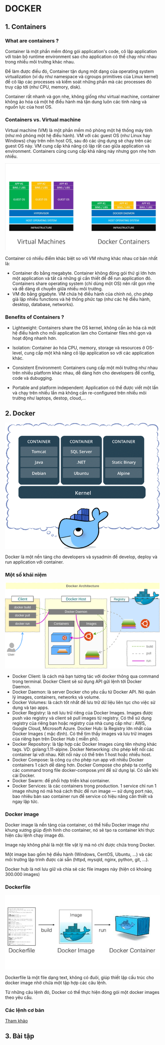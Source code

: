 # DOCKER

## 1. Containers

### What are containers ?

Container là một phần mềm đóng gói application's code, cô lập application với toàn bộ runtime environment sao cho application có thể chạy như nhau trong nhiều môi trường khác nhau. 

Để làm được điều đó, Container tận dụng một dạng của operating system virtualization (ví dụ như namespace và cgroups primitives của Linux kernel) để cô lâp các processes và kiểm soát những phần mà các processes đó truy cập tới (như CPU, memory, disk).

Container rất nhanh và gọn nhẹ, không giống như virtual machine, container không ảo hóa cả một hệ điều hành mà tận dung luôn các tính năng và nguồn lực của host OS.

### Containers vs. Virtual machine

Virtual machine (VM) là một phần mềm mô phỏng một hệ thống máy tính (như mô phỏng một hệ điều hành). VM với các guest OS (như Linux hay Windows) chạy trên nền host OS, sau đó các ứng dụng sẽ chạy trên các guest OS này. VM cung cấp khả năng cô lập rất cao giữa application và environment. Containers cũng cung cấp khả năng này nhưng gọn nhẹ hơn nhiều. 

![](../images/docker/container-vs-vm.jpg)

Container có nhiều điểm khác biệt so với VM nhưng khác nhau cơ bản nhất là:
- Container đo bằng megabyte. Container không đóng gói thứ gì lớn hơn một application và tất cả những gì cần thiết để để run application đó. Containers share operating system (chỉ dùng một OS) nên rất gọn nhẹ và dễ dàng di chuyển giữa nhiều môi trường.
- VM đo bằng gigabyte. VM chứa hệ điều hành của chính nó, cho phép giả lập nhiều functions và hệ thống phức tạp (như các hệ điều hành, desktop, database, networks).

### Benefits of Containers ?

- Lightweight: Containers share the OS kernel, không cần ảo hóa cả một hệ điều hành cho mỗi application làm cho Container files nhỏ gọn và hoạt động nhanh hơn.

- Isolation: Container ảo hóa CPU, memory, storage và resources ở OS-level, cung cấp một khả năng cô lập application so với các application khác.

- Consistent Environment: Containers cung cấp một môi trường như nhau trên nhiều platform khác nhau, dễ dàng hơn cho developers để config, code và dubugging.

- Portable and platform independent: Application có thể được viết một lần và chạy trên nhiều lần mà không cần re-configured trên nhiều môi trường như laptops, destop, cloud,...

## 2. Docker

![](../images/docker/docker.png)

Docker là một nền tảng cho developers và sysadmin để develop, deploy và run application với container. 

### Một số khái niệm

![](../images/docker/how-docker-work.png)

- Docker Client: là cách mà bạn tương tác với docker thông qua command trong terminal. Docker Client sẽ sử dụng API gửi lệnh tới Docker Daemon.
- Docker Daemon: là server Docker cho yêu cầu từ Docker API. Nó quản lý images, containers, networks và volume.
- Docker Volumes: là cách tốt nhất để lưu trữ dữ liệu liên tục cho việc sử dụng và tạo apps.
- Docker Registry: là nơi lưu trữ riêng của Docker Images. Images được push vào registry và client sẽ pull images từ registry. Có thể sử dụng registry của riêng bạn hoặc registry của nhà cung cấp như : AWS, Google Cloud, Microsoft Azure.
Docker Hub: là Registry lớn nhất của Docker Images ( mặc định). Có thể tìm thấy images và lưu trữ images của riêng bạn trên Docker Hub ( miễn phí).
- Docker Repository: là tập hợp các Docker Images cùng tên nhưng khác tags. VD: golang:1.11-alpine.
Docker Networking: cho phép kết nối các container lại với nhau. Kết nối này có thể trên 1 host hoặc nhiều host.
- Docker Compose: là công cụ cho phép run app với nhiều Docker containers 1 cách dễ dàng hơn. Docker Compose cho phép ta config các command trong file docker-compose.yml để sử dụng lại. Có sẵn khi cài Docker.
- Docker Swarm: để phối hợp triển khai container.
- Docker Services: là các containers trong production. 1 service chỉ run 1 image nhưng nó mã hoá cách thức để run image — sử dụng port nào, bao nhiêu bản sao container run để service có hiệu năng cần thiết và ngay lập tức.

### Docker image

Docker image là nền tảng của container, có thể hiểu Docker image như khung xương giúp định hình cho container, nó sẽ tạo ra container khi thực hiện câu lệnh chạy image đó.

Image này không phải là một file vật lý mà nó chỉ được chứa trong Docker.

Một image bao gồm hệ điều hành (Windows, CentOS, Ubuntu, …) và các môi trường lập trình được cài sẵn (httpd, mysqld, nginx, python, git, …).

Docker hub là nơi lưu giữ và chia sẻ các file images này (hiện có khoảng 300.000 images)

### Dockerfile

![](../images/docker/dockerfile.png)


Dockerfile là một file dạng text, không có đuôi, giúp thiết lập cấu trúc cho docker image nhờ chứa một tập hợp các câu lệnh.


Từ những câu lệnh đó, Docker có thể thực hiện đóng gói một docker images theo yêu cầu.


### Các lệnh cơ bản

[Tham khảo](https://viblo.asia/p/docker-chua-biet-gi-den-biet-dung-phan-2-dockerfile-RQqKLzeOl7z)

## 3. Bài tập


